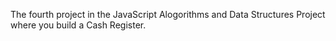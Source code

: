 The fourth project in the JavaScript Alogorithms and Data Structures Project where you build a Cash Register.
